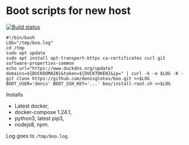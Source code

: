 Boot scripts for new host
=========================

[![Build status]](https://travis-ci.org/denisglotov/boo)

[Build status]: https://travis-ci.org/denisglotov/boo.svg?branch=master

``` shell
#!/bin/bash
LOG="/tmp/boo.log"
cd /tmp
sudo apt update
sudo apt install apt-transport-https ca-certificates curl git software-properties-common
echo url="https://www.duckdns.org/update?domains=${DUCKDOMAIN}&token=${DUCKTOKEN}&ip=" | curl -k -o $LOG -K -
git clone https://github.com/denisglotov/boo.git >>$LOG
BOOT_USER='denis' BOOT_SSH_KEY='...' boo/install-root.sh >>$LOG
```

Installs
* Latest docker,
* docker-compose 1.24.1,
* python3, latest pip3,
* nodejs8, npm.

Log goes to `/tmp/boo.log`.
